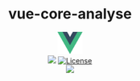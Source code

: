 
<div align=center>
 <h1>vue-core-analyse</h1>
</div>

<div align=center>
  <img src="https://github.com/LinkSofuny/vue-core-analyse/blob/dev/%20docs/images/logo.png" width="10%">
</div>

<div align=center>
  <a href="https://github.com/vuejs/vue"><img src="https://img.shields.io/badge/Vue-v2.6-green"></a>
  <a href="https://github.com/vuejs/vue"><img src="https://img.shields.io/badge/license-MIT-green" alt="License"></a>
</div>



<div align=center>
  <img src="./docs/images/qrcode.jpeg" width="50%">
</div>

